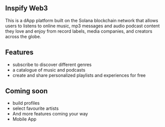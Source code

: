 ## Inspify Web3

This is a dApp platform built on the Solana blockchain network that allows users to listens to online music, mp3 messages and audio podcast content they love and enjoy from record labels, media companies, and creators across the globe.


## Features

- subscribe to discover different genres 
- a catalogue of music and podcasts
- create and share personalized playlists and experiences for free

## Coming soon

- build profiles
- select favourite artists
- And more features coming your way
- Mobile App
